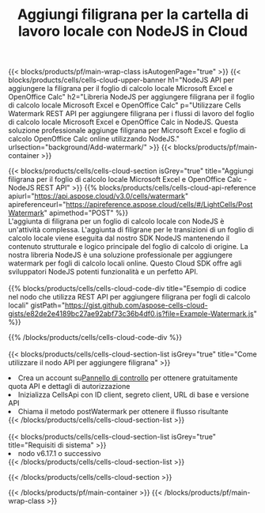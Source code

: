 ﻿---
title:  Aggiungi filigrana per la cartella di lavoro locale con NodeJS in Cloud
description:  API cloud e SDK per l'aggiunta di filigrana per Microsoft Excel e OpenOffice Calc con NodeJS. Aggiunta di filigrana per fogli di calcolo locali da parte dell'SDK Cells Cloud API per NodeJS.
url: /it/nodejs/background/add-watermark/
---
{{< blocks/products/pf/main-wrap-class isAutogenPage="true" >}}
{{< blocks/products/cells/cells-cloud-upper-banner h1="NodeJS API per aggiungere la filigrana per il foglio di calcolo locale Microsoft Excel e OpenOffice Calc" h2="Libreria NodeJS per aggiungere filigrana per il foglio di calcolo locale Microsoft Excel e OpenOffice Calc" p="Utilizzare Cells Watermark REST API per aggiungere filigrana per i flussi di lavoro del foglio di calcolo locale Microsoft Excel e OpenOffice Calc in NodeJS. Questa soluzione professionale aggiunge filigrana per Microsoft Excel e foglio di calcolo OpenOffice Calc online utilizzando NodeJS." urlsection="background/Add-watermark/" >}}
{{< blocks/products/pf/main-container >}}

{{< blocks/products/cells/cells-cloud-section isGrey="true" title="Aggiungi filigrana per il foglio di calcolo locale Microsoft Excel e OpenOffice Calc - NodeJS REST API" >}}
{{% blocks/products/cells/cells-cloud-api-reference apiurl="https://api.aspose.cloud/v3.0/cells/watermark" apireferenceurl="https://apireference.aspose.cloud/cells/#/LightCells/PostWatermark" apimethod="POST" %}}
<br/>
L'aggiunta di filigrana per un foglio di calcolo locale con NodeJS è un'attività complessa. L'aggiunta di filigrane per le transizioni di un foglio di calcolo locale viene eseguita dal nostro SDK NodeJS mantenendo il contenuto strutturale e logico principale del foglio di calcolo di origine. La nostra libreria NodeJS è una soluzione professionale per aggiungere watermark per fogli di calcolo locali online. Questo Cloud SDK offre agli sviluppatori NodeJS potenti funzionalità e un perfetto API.
<br/>
<br/>
{{% blocks/products/cells/cells-cloud-code-div title="Esempio di codice nel nodo che utilizza REST API per aggiungere filigrana per fogli di calcolo locali" gistPath="https://gist.github.com/aspose-cells-cloud-gists/e82de2e4189bc27ae92abf73c36b4df0.js?file=Example-Watermark.js" %}}
  
{{% /blocks/products/cells/cells-cloud-code-div %}}
<br/>
<br/>
{{< blocks/products/cells/cells-cloud-section-list isGrey="true" title="Come utilizzare il nodo API per aggiungere filigrana" >}}
<li> Crea un account su<a href="https://dashboard.aspose.cloud/">Pannello di controllo</a> per ottenere gratuitamente quota API e dettagli di autorizzazione</li>
<li>Inizializza CellsApi con ID client, segreto client, URL di base e versione API</li>
<li>Chiama il metodo postWatermark per ottenere il flusso risultante</li>
{{< /blocks/products/cells/cells-cloud-section-list >}}
<br/>
<br/>
{{< blocks/products/cells/cells-cloud-section-list isGrey="true" title="Requisiti di sistema" >}}
<li>nodo v6.17.1 o successivo</li>
{{< /blocks/products/cells/cells-cloud-section-list >}}

{{< /blocks/products/cells/cells-cloud-section >}}

{{< /blocks/products/pf/main-container >}}
{{< /blocks/products/pf/main-wrap-class >}}
